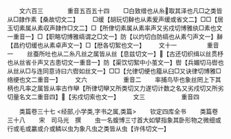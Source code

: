 <!-- { "loadSidebar": true } -->
　　文六百三　　　　重音五百五十四
　　□白致缯也从糸取其泽也凡□之类皆从□隷作素【桑故切文二】
　　□缓【胡玩切繛也从素爰声缓或省文二】□□【居玉切素属从素収声隷作□文二】□【所侓切素属从素率声又劣戍切博雅纨□素也文一重音一】□【职略切博雅缟谓之□文一】防【以灼切白防缟也从素勺声文一】繛【昌约切缓也从素卓声文一】□【厯各切絮也文一】
　　文十一　　　　　重音一
　　丝蚕所吐也从二糸凡丝之属皆从丝【息兹切文一】【古还切织缉以丝贯杼也从丝省卝声又古患切文一重音一】防【渠饮切絮中小茧文一】辔【兵媚切马辔也从丝从□与连同意诗曰六辔如丝文一】□□【允律切绠也籀从臼□又诀律切博雅□络绠也文二重音一】
　　文六　　　　　　重音二
　　率捕鸟毕也象丝罔上下其柄也凡率之属皆从率古作卛【所律切卛又所类切又力遂切计数之名又劣戍切又所劣切量名文二重音四】【劣戍切索也文一】
　　文三　　　　　　重音四




　　类篇卷三十七
<经部,小学类,字书之属,类篇>
　　钦定四库全书
　　类篇卷三十八
　　宋　司马光　撰
　　虫一名蝮博三寸首大如擘指象其卧形物之微细或行或毛或臝或介或鳞以虫为象凡虫之类皆从虫【许伟切文一】
